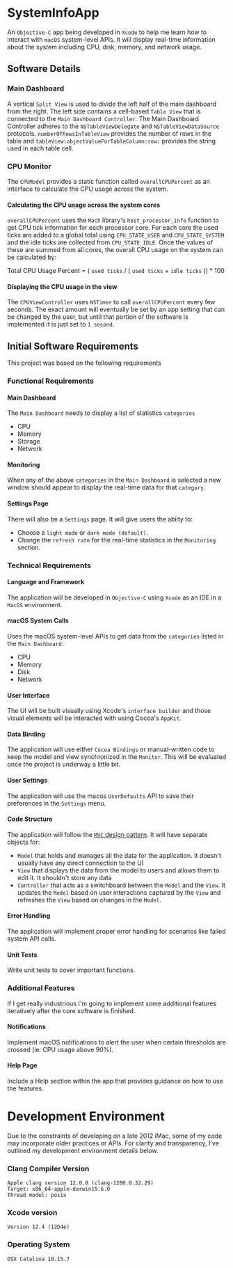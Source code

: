# SystemInfoApp
An `Objective-C` app being developed in `Xcode` to help me learn how to interact with `macOS` system-level APIs. It will display real-time information about the system including CPU, disk, memory, and network usage.

## Software Details
### Main Dashboard
A vertical `Split View` is used to divide the left half of the main dashboard from the right. The left side contains a cell-based `Table View` that is connected to the `Main Dashboard Controller`. The Main Dashboard Controller adheres to the `NSTableViewDelegate` and `NSTableViewDataSource` protocols. `numberOfRowsInTableView` provides the number of rows in the table and `tableView:objectValueForTableColumn:row:` provides the string used in each table cell.

### CPU Monitor
The `CPUModel` provides a static function called `overallCPUPercent` as an interface to calculate the CPU usage across the system.

#### Calculating the CPU usage across the system cores
`overallCPUPercent` uses the `Mach` library's `host_processor_info` function to get CPU tick information for each processor core. For each core the used ticks are added to a global total using `CPU_STATE_USER` and `CPU_STATE_SYSTEM` and the idle ticks are collected from `CPU_STATE_IDLE`. Once the values of these are summed from all cores, the overall CPU usage on the system can be calculated by:

Total CPU Usage Percent = ( `used ticks` / ( `used ticks` + `idle ticks` )) * 100

#### Displaying the CPU usage in the view
The `CPUViewController` uses `NSTimer` to call `overallCPUPercent` every few seconds. The exact amount will eventually be set by an app setting that can be changed by the user, but until that portion of the software is implemented it is just set to `1 second`.


## Initial Software Requirements
This project was based on the following requirements

### Functional Requirements

#### Main Dashboard
The `Main Dashboard` needs to display a list of statistics `categories`
- CPU
- Memory
- Storage
- Network

#### Monitoring
When any of the above `categories` in the `Main Dashboard` is selected a new window should appear to display the real-time data for that `category`.

#### Settings Page
There will also be a `Settings` page. It will give users the abilty to:
- Choose a `light mode` or `dark mode (default)`.
- Change the `refresh rate` for the real-time statistics in the `Monitoring` section.

### Technical Requirements

#### Language and Framework
The application will be developed in `Objective-C` using `Xcode` as an IDE in a `MacOS` environment.

#### macOS System Calls
Uses the macOS system-level APIs to get data from the `categories` listed in the `Main Dashboard`:
- CPU
- Memory
- Disk
- Network

#### User Interface
The UI will be built visually using Xcode's `interface builder` and those visual elements will be interacted with using Cocoa's `AppKit`.

#### Data Binding
The application will use either `Cocoa Bindings` or manual-written code to keep the model and view synchronized in the `Monitor`. This will be evaluated once the project is underway a little bit.

#### User Settings
The application will use the macos `UserDefaults` API to save their preferences in the `Settings` menu.

#### Code Structure
The application will follow the [`MVC` design pattern](https://developer.apple.com/library/archive/documentation/General/Conceptual/CocoaEncyclopedia/Model-View-Controller/Model-View-Controller.html).  It will have separate objects for:
- `Model` that holds and manages all the data for the application. It doesn't usually have any direct connection to the UI
- `View` that displays the data from the model to users and allows them to edit it. It shouldn't store any data
- `Controller` that acts as a switchboard between the `Model` and the `View`. It updates the `Model` based on user interactions captured by the `View` and refreshes the `View` based on changes in the `Model`.

#### Error Handling
The application will implement proper error handling for scenarios like failed system API calls.

#### Unit Tests
Write unit tests to cover important functions.

### Additional Features
If I get really industrious I'm going to implement some additional features iteratively after the core software is finished. 

#### Notifications
Implement macOS notifications to alert the user when certain thresholds are crossed (ie: CPU usage above 90%).

#### Help Page
Include a Help section within the app that provides guidance on how to use the features.

# Development Environment
Due to the constraints of developing on a late 2012 iMac, some of my code may incorporate older practices or APIs. For clarity and transparency, I've outlined my development environment details below.

### Clang Compiler Version
```
Apple clang version 12.0.0 (clang-1200.0.32.29)
Target: x86_64-apple-darwin19.6.0
Thread model: posix
```

### Xcode version
```
Version 12.4 (12D4e)
```

### Operating System
```
OSX Catalina 10.15.7
```
